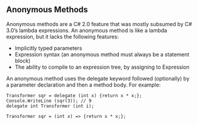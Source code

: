 ﻿## Anonymous Methods

Anonymous methods are a C# 2.0 feature that was mostly subsumed by C# 3.0’s
lambda expressions. An anonymous method is like a lambda expression, but it lacks
the following features:
- Implicitly typed parameters
- Expression syntax (an anonymous method must always be a statement block)
- The ability to compile to an expression tree, by assigning to Expression<T>

An anonymous method uses the delegate keyword followed (optionally) by a parameter declaration and then a method body. For example:
```
Transformer sqr = delegate (int x) {return x * x;};
Console.WriteLine (sqr(3)); // 9
delegate int Transformer (int i);
```

```
Transformer sqr = (int x) => {return x * x;};
```

